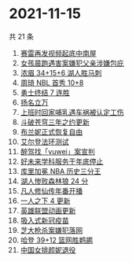 # 2021-11-15

共 21 条

<!-- BEGIN ZHIHUSEARCH -->
<!-- 最后更新时间 Mon Nov 15 2021 11:12:10 GMT+0800 (China Standard Time) -->
1. [赛雷再发视频起底中南屋](https://www.zhihu.com/search?q=中南屋)
1. [女孩晨跑遇害案嫌犯父亲涉嫌包庇](https://www.zhihu.com/search?q=女孩晨跑遇害)
1. [浓眉 34+15+6 湖人胜马刺](https://www.zhihu.com/search?q=湖人)
1. [周琦 NBL 首秀 10+8](https://www.zhihu.com/search?q=周琦)
1. [勇士终结 7 连胜](https://www.zhihu.com/search?q=勇士)
1. [扬名立万](https://www.zhihu.com/search?q=扬名立万)
1. [上班时回家哺乳遇车祸被认定工伤](https://www.zhihu.com/search?q=工伤认定)
1. [斗破苍穹三年之约更新](https://www.zhihu.com/search?q=斗破苍穹三年之约)
1. [布兰妮正式恢复自由](https://www.zhihu.com/search?q=布兰妮)
1. [艾尔登法环测试](https://www.zhihu.com/search?q=艾尔登法环)
1. [醉驾找「yuwei」案宣判](https://www.zhihu.com/search?q=yuwei)
1. [好未来学科服务于年底停止](https://www.zhihu.com/search?q=好未来)
1. [库里加冕 NBA 历史三分王](https://www.zhihu.com/search?q=库里)
1. [湖人惨败森林狼 24 分](https://www.zhihu.com/search?q=湖人)
1. [凡人修仙传年番开播](https://www.zhihu.com/search?q=凡人修仙传)
1. [一人之下 4 更新](https://www.zhihu.com/search?q=一人之下4)
1. [英雄联盟动画更新](https://www.zhihu.com/search?q=英雄联盟双城之战)
1. [吸入式新冠疫苗](https://www.zhihu.com/search?q=吸入式疫苗)
1. [芝大枪杀案嫌犯落网](https://www.zhihu.com/search?q=芝大枪杀案)
1. [哈登 39+12 篮网胜鹈鹕](https://www.zhihu.com/search?q=篮网)
1. [中国女排颜妮退役](https://www.zhihu.com/search?q=颜妮)
<!-- END ZHIHUSEARCH -->
